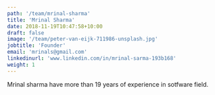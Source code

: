 ```yaml
---
path: '/team/mrinal-sharma'
title: 'Mrinal Sharma'
date: 2018-11-19T10:47:58+10:00
draft: false
image: '/team/peter-van-eijk-711986-unsplash.jpg'
jobtitle: 'Founder'
email: 'mrinals@gmail.com'
linkedinurl: 'www.linkedin.com/in/mrinal-sarma-193b168'
weight: 1
---
```


Mrinal sharma have more than 19 years of experience in sotfware field.
